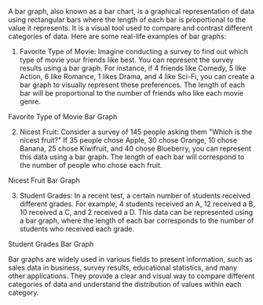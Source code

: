 A bar graph, also known as a bar chart, is a graphical representation of data using rectangular bars where the length of each bar is proportional to the value it represents. It is a visual tool used to compare and contrast different categories of data. Here are some real-life examples of bar graphs:

1. Favorite Type of Movie: Imagine conducting a survey to find out which type of movie your friends like best. You can represent the survey results using a bar graph. For instance, if 4 friends like Comedy, 5 like Action, 6 like Romance, 1 likes Drama, and 4 like Sci-Fi, you can create a bar graph to visually represent these preferences. The length of each bar will be proportional to the number of friends who like each movie genre.

Favorite Type of Movie Bar Graph

2. Nicest Fruit: Consider a survey of 145 people asking them "Which is the nicest fruit?" If 35 people chose Apple, 30 chose Orange, 10 chose Banana, 25 chose Kiwifruit, and 40 chose Blueberry, you can represent this data using a bar graph. The length of each bar will correspond to the number of people who chose each fruit.

Nicest Fruit Bar Graph

3. Student Grades: In a recent test, a certain number of students received different grades. For example, 4 students received an A, 12 received a B, 10 received a C, and 2 received a D. This data can be represented using a bar graph, where the length of each bar corresponds to the number of students who received each grade.

Student Grades Bar Graph

Bar graphs are widely used in various fields to present information, such as sales data in business, survey results, educational statistics, and many other applications. They provide a clear and visual way to compare different categories of data and understand the distribution of values within each category.
